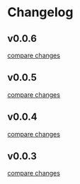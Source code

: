 # Changelog

## v0.0.6

[compare changes](https://github.com/WorkRootTech/nuxt-form/compare/v0.0.5...v0.0.6)

## v0.0.5

[compare changes](https://github.com/WorkRootTech/nuxt-form/compare/v0.0.4...v0.0.5)

## v0.0.4

[compare changes](https://github.com/WorkRootTech/nuxt-form/compare/v0.0.3...v0.0.4)

## v0.0.3

[compare changes](https://github.com/WorkRootTech/nuxt-form/compare/v0.0.2...v0.0.3)

